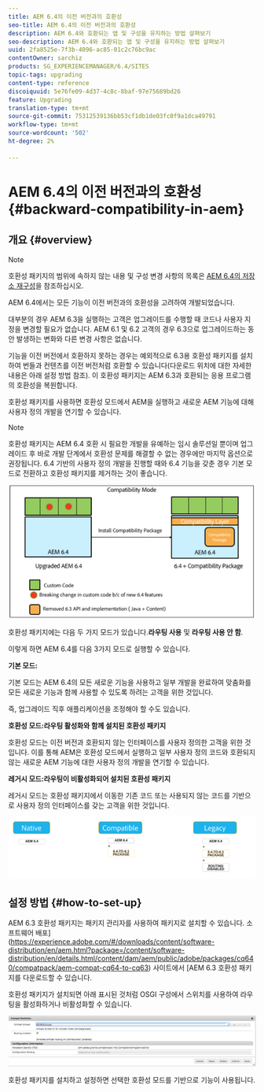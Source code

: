 ```yaml
---
title: AEM 6.4의 이전 버전과의 호환성
seo-title: AEM 6.4의 이전 버전과의 호환성
description: AEM 6.4와 호환되는 앱 및 구성을 유지하는 방법 살펴보기
seo-description: AEM 6.4와 호환되는 앱 및 구성을 유지하는 방법 살펴보기
uuid: 2fa8525e-7f3b-4096-ac85-01c2c76bc9ac
contentOwner: sarchiz
products: SG_EXPERIENCEMANAGER/6.4/SITES
topic-tags: upgrading
content-type: reference
discoiquuid: 5e76fe09-4d37-4c8c-8baf-97e75689bd26
feature: Upgrading
translation-type: tm+mt
source-git-commit: 75312539136bb53cf1db1de03fc0f9a1dca49791
workflow-type: tm+mt
source-wordcount: '502'
ht-degree: 2%

---
```



# AEM 6.4의 이전 버전과의 호환성{#backward-compatibility-in-aem}

## 개요 {#overview}

>[!NOTE]
>
>호환성 패키지의 범위에 속하지 않는 내용 및 구성 변경 사항의 목록은 [AEM 6.4의 저장소 재구성](/help/sites-deploying/repository-restructuring.md)을 참조하십시오.

AEM 6.4에서는 모든 기능이 이전 버전과의 호환성을 고려하여 개발되었습니다.

대부분의 경우 AEM 6.3을 실행하는 고객은 업그레이드를 수행할 때 코드나 사용자 지정을 변경할 필요가 없습니다. AEM 6.1 및 6.2 고객의 경우 6.3으로 업그레이드하는 동안 발생하는 변화와 다른 변경 사항은 없습니다.

기능을 이전 버전에서 호환하지 못하는 경우는 예외적으로 6.3용 호환성 패키지를 설치하여 번들과 컨텐츠를 이전 버전처럼 호환할 수 있습니다(다운로드 위치에 대한 자세한 내용은 아래 설정 방법 참조). 이 호환성 패키지는 AEM 6.3과 호환되는 응용 프로그램의 호환성을 복원합니다.

호환성 패키지를 사용하면 호환성 모드에서 AEM을 실행하고 새로운 AEM 기능에 대해 사용자 정의 개발을 연기할 수 있습니다.

>[!NOTE]
>
>호환성 패키지는 AEM 6.4 호환 시 필요한 개발을 유예하는 임시 솔루션일 뿐이며 업그레이드 후 바로 개발 단계에서 호환성 문제를 해결할 수 없는 경우에만 마지막 옵션으로 권장됩니다. 6.4 기반의 사용자 정의 개발을 진행할 때와 6.4 기능을 갖춘 경우 기본 모드로 전환하고 호환성 패키지를 제거하는 것이 좋습니다.

![screen_shot_2018-04-05at43339pm](assets/screen_shot_2018-04-05at43339pm.png)

호환성 패키지에는 다음 두 가지 모드가 있습니다.**라우팅 사용** 및 **라우팅 사용 안 함**.

이렇게 하면 AEM 6.4를 다음 3가지 모드로 실행할 수 있습니다.

**기본 모드:**

기본 모드는 AEM 6.4의 모든 새로운 기능을 사용하고 일부 개발을 완료하여 맞춤화를 모든 새로운 기능과 함께 사용할 수 있도록 하려는 고객을 위한 것입니다.

즉, 업그레이드 직후 애플리케이션을 조정해야 할 수도 있습니다.

**호환성 모드:라우팅 활성화와 함께 설치된 호환성 패키지**

호환성 모드는 이전 버전과 호환되지 않는 인터페이스를 사용자 정의한 고객을 위한 것입니다. 이를 통해 AEM은 호환성 모드에서 실행하고 일부 사용자 정의 코드와 호환되지 않는 새로운 AEM 기능에 대한 사용자 정의 개발을 연기할 수 있습니다.

**레거시 모드:라우팅이 비활성화되어 설치된 호환성 패키지**

레거시 모드는 호환성 패키지에서 이동한 기존 코드 또는 사용되지 않는 코드를 기반으로 사용자 정의 인터페이스를 갖는 고객을 위한 것입니다.

![image2018-2-12_23-58-37](assets/image2018-2-12_23-58-37.png)

## 설정 방법 {#how-to-set-up}

AEM 6.3 호환성 패키지는 패키지 관리자를 사용하여 패키지로 설치할 수 있습니다. 소프트웨어 배포](https://experience.adobe.com/#/downloads/content/software-distribution/en/aem.html?package=/content/software-distribution/en/details.html/content/dam/aem/public/adobe/packages/cq640/compatpack/aem-compat-cq64-to-cq63) 사이트에서 [AEM 6.3 호환성 패키지를 다운로드할 수 있습니다.

호환성 패키지가 설치되면 아래 표시된 것처럼 OSGI 구성에서 스위치를 사용하여 라우팅을 활성화하거나 비활성화할 수 있습니다.

![screen_shot_2017-11-27at122421pm](assets/screen_shot_2017-11-27at122421pm.png)

호환성 패키지를 설치하고 설정하면 선택한 호환성 모드를 기반으로 기능이 사용됩니다.

